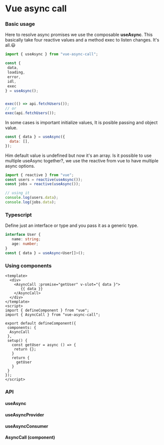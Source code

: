 # Vue async call


### Basic usage

Here to resolve async promises we use 
the composable **useAsync**. This basically take 
four reactive values and a method 
exec to listen changes. It's all.😃

```javascript
import { useAsync } from "vue-async-call";

const { 
 data, 
 loading, 
 error, 
 idl,
 exec 
} = useAsync();


exec(() => api.fetchUsers());
// or
exec(api.fetchUsers());
```

In some cases is important initialize values, 
It is posible passing and object value.

```javascript
const { data } = useAsync({
  data: [],
});
```
Him default value is undefined but now it's an array.
Is it possible to use multiple useAsync together?, 
we use the reactive from vue to have multiple async options.

````javascript
import { reactive } from "vue";
const users = reactive(useAsync());
const jobs = reactive(useAsync());

// using it
console.log(users.data);
console.log(jobs.data);
````

### Typescript
Define just an interface or type and you pass it 
as a generic type.

```typescript
interface User {
   name: string;
   age: number;
}
const { data } = useAsync<User[]>();
```

### Using components
```vue
<template>
  <div>
    <AsyncCall :promise="getUser" v-slot="{ data }">
       {{ data }}
    </AsyncCall>
  </div>
</template>
<script>
import { defineComponent } from "vue";
import { AsyncCall } from "vue-async-call";

export default defineComponent({
 components: {
  AsyncCall
 },
 setup() {
   const getUser = async () => {
    return {};
   }
   return {
     getUser
   }
 }
});
</script>
```

### API
#### useAsync

#### useAsyncProvider

#### useAsyncConsumer

#### AsyncCall (component)
